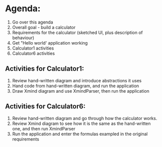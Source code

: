 # Agenda:

1. Go over this agenda
1. Overall goal - build a calculator
1. Requirements for the calculator (sketched UI, plus description of behaviour)
1. Get "Hello world' application working
1. Calculator1 activities
1. Calculator6 activities

## Activities for Calculator1:

1. Review hand-written diagram and introduce abstractions it uses
1. Hand code from hand-written diagram, and run the application
1. Draw Xmind diagram and use XmindParser, then run the application

## Activities for Calculator6:

1. Review hand-written diagram and go through how the calculator works.
1. Review Xmind diagram to see how it is the same as the hand-written one, and then run XmindParser
1. Run the application and enter the formulas exampled in the original requirements
